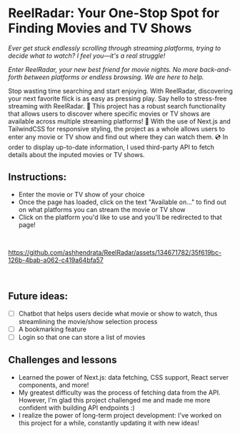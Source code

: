 # ReelRadar: Your One-Stop Spot for Finding Movies and TV Shows 

*Ever get stuck endlessly scrolling through streaming platforms, trying to decide what to watch? I feel you—it's a real struggle!*

*Enter ReelRadar, your new best friend for movie nights. No more back-and-forth between platforms or endless browsing. We are here to help.*


Stop wasting time searching and start enjoying. With ReelRadar, discovering your next favorite flick is as easy as pressing play. Say hello to stress-free streaming with ReelRadar.
🎥 This project has a robust search functionality that allows users to discover where specific movies or TV shows are available across multiple streaming platforms!
🍿 With the use of Next.js and TailwindCSS for responsive styling, the project as a whole allows users to enter any movie or TV show and find out where they can watch them.
💿 In order to display up-to-date information, I used third-party API to fetch details about the inputed movies or TV shows.

## Instructions:
- Enter the movie or TV show of your choice
- Once the page has loaded, click on the text "Available on..." to find out on what platforms you can stream the movie or TV show
- Click on the platform you'd like to use and you'll be redirected to that page!

&nbsp;

https://github.com/ashhendrata/ReelRadar/assets/134671782/35f619bc-126b-4bab-a062-c419a64bfa57

&nbsp;

## Future ideas:
- [ ] Chatbot that helps users decide what movie or show to watch, thus streamlining the movie/show selection process
- [ ] A bookmarking feature
- [ ] Login so that one can store a list of movies

## Challenges and lessons
- Learned the power of Next.js: data fetching, CSS support, React server components, and more!
- My greatest difficulty was the process of fetching data from the API. However, I'm glad this project challenged me and made me more confident with building API endpoints :)
- I realize the power of long-term project development: I've worked on this project for a while, constantly updating it with new ideas!
